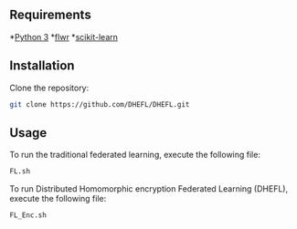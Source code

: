 ## Requirements
*[Python 3](https://www.python.org/downloads/)
*[flwr](https://github.com/adap/flower)
*[scikit-learn](https://scikit-learn.org/stable/)
## Installation

Clone the repository:
```bash
git clone https://github.com/DHEFL/DHEFL.git 
```
## Usage
To run the traditional federated learning, execute the following file:
```bash
FL.sh
```
To run Distributed Homomorphic encryption Federated Learning (DHEFL), execute the following file:
```bash
FL_Enc.sh
```